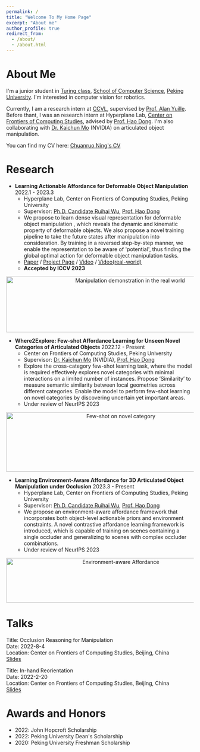 ```yaml
---
permalink: /
title: "Welcome To My Home Page"
excerpt: "About me"
author_profile: true
redirect_from: 
  - /about/
  - /about.html
---
```


# About Me

I'm a junior student in [Turing class](https://cfcs.pku.edu.cn/research/turing_program/introduction1/index.htm), [School of Computer Science](https://eecs.pku.edu.cn), [Peking University](https://english.pku.edu.cn). 
I'm interested in computer vision for robotics. 

Currently, I am a research intern at [CCVL](https://ccvl.jhu.edu/team/), supervised by [Prof. Alan Yuille](https://www.cs.jhu.edu/~ayuille/).  Before thant, I was an research intern at Hyperplane Lab, 
[Center on Frontiers of Computing Studies](https://cfcs.pku.edu.cn/english/), advised by [Prof. Hao Dong](https://zsdonghao.github.io).
I'm also collaborating with [Dr. Kaichun Mo](https://kaichun-mo.github.io) (NVIDIA) on articulated object manipulation.

You can find my CV here: [Chuanruo Ning's CV](https://tritiumr.github.io/assets/CV.pdf)


Research
======

- **Learning Actionable Affordance for Deformable Object Manipulation**  2022.1 - 2023.3 
  * Hyperplane Lab, Center on Frontiers of Computing Studies, Peking University 
  * Supervisor: [Ph.D. Candidate Ruihai Wu](https://warshallrho.github.io), [Prof. Hao Dong](https://zsdonghao.github.io)
  * We propose to learn dense visual representation for deformable object manipulation
, which reveals the dynamic and kinematic property of deformable objects. 
We also propose a novel training pipeline to take the future states after manipulation into consideration. 
By training in a reversed step-by-step manner, we enable the representation to be aware of 
'potential', thus finding the global optimal action for deformable object manipulation tasks. 
  * [Paper](https://arxiv.org/abs/2303.11057) / [Project Page](https://hyperplane-lab.github.io/DeformableAffordance/) / [Video](https://www.youtube.com/watch?v=DiZ9aXjK_PU) / [Video(real-world)](https://www.youtube.com/watch?v=aYneBzwhOGs)
  * **Accepted by ICCV 2023**

<div align="center">
<img src="https://tritiumr.github.io/assets/picture/deformable.png" width="650" height="150" title="Manipulation demonstration in the real world">
</div>

- **Where2Explore: Few-shot Affordance Learning for Unseen Novel Categories of Articulated Objects**  2022.12 - Present
  * Center on Frontiers of Computing Studies, Peking University 
  * Supervisor: [Dr. Kaichun Mo](https://kaichun-mo.github.io) (NVIDIA), [Prof. Hao Dong](https://zsdonghao.github.io) 
  * Explore the cross-category few-shot learning task, where the model is required effectively explores novel categories with minimal interactions on a limited number of instances. Propose ‘Similarity’ to measure semantic similarity between local geometries across different categories. Enable the model to perform few-shot learning on novel categories by discovering uncertain yet important areas.
  * Under review of NeurIPS 2023

<div align="center">
<img src="https://tritiumr.github.io/assets/gif/w2a.gif" width = "600" height = "160" title="Few-shot on novel category">
</div>

- **Learning Environment-Aware Affordance for 3D Articulated Object Manipulation under Occlusion**  2023.3 - Present 
  * Hyperplane Lab, Center on Frontiers of Computing Studies, Peking University 
  * Supervisor: [Ph.D. Candidate Ruihai Wu](https://warshallrho.github.io), [Prof. Hao Dong](https://zsdonghao.github.io)
  * We propose an environment-aware affordance framework that incorporates both object-level actionable priors and environment constraints. A novel contrastive affordance learning framework is introduced, which is capable of training on scenes containing a single occluder and generalizing to scenes with complex occluder combinations.
  * Under review of NeurIPS 2023

<div align="center">
<img src="https://tritiumr.github.io/assets/picture/env.png" width = "600" height = "120" title="Environment-aware Affordance">
</div>

Talks
=====
Title: Occlusion Reasoning for Manipulation \
Date: 2022-8-4 \
Location: Center on Frontiers of Computing Studies, Beijing, China \
[Slides](https://tritiumr.github.io/assets/ppt/Occlusion_Reasoning.pdf)

Title: In-hand Reorientation \
Date: 2022-2-20 \
Location: Center on Frontiers of Computing Studies, Beijing, China \
[Slides](https://tritiumr.github.io/assets/ppt/In-hand_Reorientation.pdf)

Awards and Honors
======
- 2022: John Hopcroft Scholarship
- 2022: Peking University Dean's Scholarship
- 2020: Peking University Freshman Scholarship




